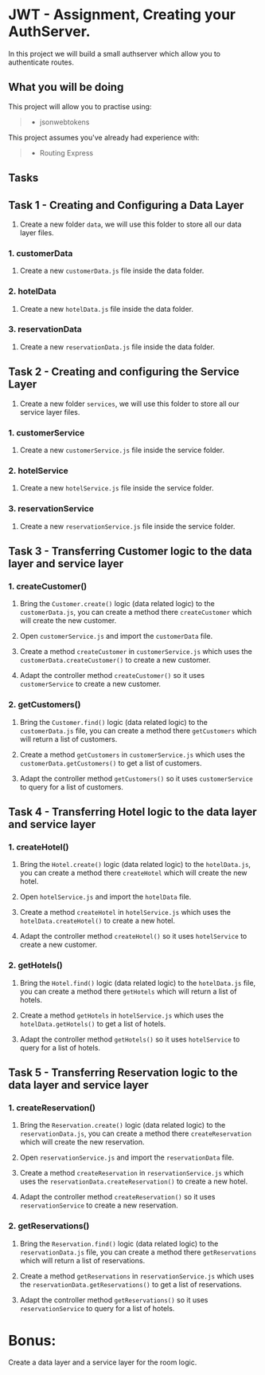 # JWT - Assignment, Creating your AuthServer. 

In this project we will build a small authserver which allow you to authenticate routes. 

## What you will be doing

This project will allow you to practise using:

> - jsonwebtokens


This project assumes you've already had experience with:

> - Routing Express


## Tasks

## Task 1 - Creating and Configuring a Data Layer 

  1. Create a new folder `data`, we will use this folder to store all our data layer files.

### 1. customerData
   1. Create a new `customerData.js` file inside the data folder. 
   

### 2. hotelData
  1. Create a new `hotelData.js` file inside the data folder. 
 

### 3. reservationData
  1. Create a new `reservationData.js` file inside the data folder. 
 


## Task 2 - Creating and configuring the Service Layer

  1. Create a new folder `services`, we will use this folder to store all our service layer files.

### 1. customerService
   1. Create a new `customerService.js` file inside the service folder. 


### 2. hotelService
  1. Create a new `hotelService.js` file inside the service folder. 
 

### 3. reservationService
  1. Create a new `reservationService.js` file inside the service folder. 
  


## Task 3 - Transferring Customer logic to the data layer and service layer 

### 1. createCustomer()
  1. Bring the  `Customer.create()` logic (data related logic) to the `customerData.js`, you can create a method there `createCustomer` which will create the new customer. 
 
  2. Open `customerService.js` and import the `customerData` file. 

  3. Create a method `createCustomer` in `customerService.js` which uses the `customerData.createCustomer()` to create a new customer.
 
  3. Adapt the controller method `createCustomer()` so it uses `customerService` to create a new customer. 

  ### 2. getCustomers()
  1. Bring the  `Customer.find()` logic (data related logic) to the `customerData.js` file, you can create a method there `getCustomers` which will return a list of customers. 

  2. Create a method `getCustomers` in `customerService.js` which uses the `customerData.getCustomers()` to get a list of customers.

  3. Adapt the controller method `getCustomers()` so it uses `customerService` to query for a list of customers. 


## Task 4 - Transferring Hotel logic to the data layer and service layer 

### 1. createHotel()
  1. Bring the  `Hotel.create()` logic (data related logic) to the `hotelData.js`, you can create a method there `createHotel` which will create the new hotel. 
 
  2. Open `hotelService.js` and import the `hotelData` file. 

  3. Create a method `createHotel` in `hotelService.js` which uses the `hotelData.createHotel()` to create a new hotel.
 
  3. Adapt the controller method `createHotel()` so it uses `hotelService` to create a new customer. 

  ### 2. getHotels()
  1. Bring the  `Hotel.find()` logic (data related logic) to the `hotelData.js` file, you can create a method there `getHotels` which will return a list of hotels. 

  2. Create a method `getHotels` in `hotelService.js` which uses the `hotelData.getHotels()` to get a list of hotels.

  3. Adapt the controller method `getHotels()` so it uses `hotelService` to query for a list of hotels. 

  ## Task 5 - Transferring Reservation logic to the data layer and service layer 

### 1. createReservation()
  1. Bring the  `Reservation.create()` logic (data related logic) to the `reservationData.js`, you can create a method there `createReservation` which will create the new reservation. 
 
  2. Open `reservationService.js` and import the `reservationData` file. 

  3. Create a method `createReservation` in `reservationService.js` which uses the `reservationData.createReservation()` to create a new hotel.
 
  3. Adapt the controller method `createReservation()` so it uses `reservationService` to create a new reservation. 

  ### 2. getReservations()
  1. Bring the  `Reservation.find()` logic (data related logic) to the `reservationData.js` file, you can create a method there `getReservations` which will return a list of reservations. 

  2. Create a method `getReservations` in `reservationService.js` which uses the `reservationData.getReservations()` to get a list of reservations.

  3. Adapt the controller method `getReservations()` so it uses `reservationService` to query for a list of hotels. 



# Bonus: 
Create a data layer and a service layer for the room logic. 



